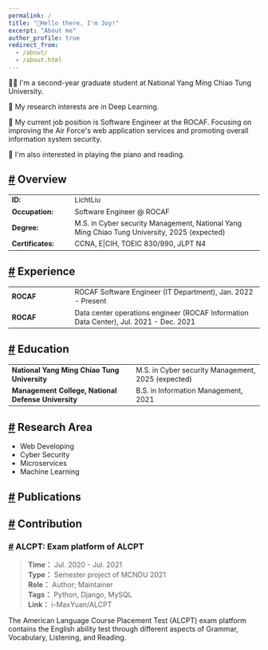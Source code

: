 ```yaml
---
permalink: /
title: "👋Hello there, I'm Joy!"
excerpt: "About me"
author_profile: true
redirect_from:
  - /about/
  - /about.html
---
```


👩‍💻 I'm a second-year graduate student at National Yang Ming Chiao Tung University.

🔬 My research interests are in Deep Learning.

💼 My current job position is Software Engineer at the ROCAF. Focusing on improving the Air Force's web application services and promoting overall information system security.

📍 I'm also interested in playing the piano and reading.


<h2 id="overview"><a class="markdownIt-Anchor" href="#overview">#</a> Overview</h2>

<table style="font-size: 100%; border: none;">
  <tr>
    <td style="border: 0; line-height: 18px; width: 25%"> <b>ID: </b> </td>
    <td style="border: 0; line-height: 18px"> LichtLiu </td>
  </tr>
  <tr>
    <td style="border: 0; line-height: 18px; width: 25%"> <b>Occupation: </b> </td>
    <td style="border: 0; line-height: 18px"> Software Engineer @ ROCAF </td>
  </tr>
  <tr>
    <td style="border: 0; line-height: 18px; width: 25%"> <b>Degree: </b> </td>
    <td style="border: 0; line-height: 18px"> M.S. in Cyber security Management, National Yang Ming Chiao Tung University, 2025 (expected)  </td>
  </tr>
  <tr>
    <td style="border: 0; line-height: 18px; width: 25%"> <b>Certificates: </b> </td>
    <td style="border: 0; line-height: 18px"> CCNA, E|CIH, TOEIC 830/990, JLPT N4 </td>
  </tr>
</table>

<h2 id="experience"><a class="markdownIt-Anchor" href="#experience">#</a> Experience</h2>

<table style="font-size: 100%; border: none;">
  <tr>
    <td style="border: 0; line-height: 18px; width: 25%"> <b>ROCAF</b> </td>
    <td style="border: 0; line-height: 18px"> ROCAF  Software Engineer (IT Department), Jan. 2022 - Present</td>
  </tr>
  <tr>
    <td style="border: 0; line-height: 18px; width: 25%"> <b>ROCAF</b> </td>
    <td style="border: 0; line-height: 18px"> Data center operations engineer (ROCAF Information Data Center), Jul. 2021 - Dec. 2021</td>
  </tr>
</table>


<h2 id="education"><a class="markdownIt-Anchor" href="#education">#</a> Education</h2>
<table style="font-size: 100%; border: none;">
  <tr>
    <td style="border: 0; line-height: 18px"> <b>National Yang Ming Chiao Tung University</b> </td>
    <td style="border: 0; line-height: 18px"> M.S. in Cyber security Management, 2025 (expected) </td>
  </tr>
  <tr>
    <td style="border: 0; line-height: 18px"> <b>Management College, National Defense University</b> </td>
    <td style="border: 0; line-height: 18px"> B.S. in Information Management, 2021 </td>
  </tr>
</table>


<h2 id="research-area"><a class="markdownIt-Anchor" href="#research-area">#</a> Research Area</h2>
<ul>
    <li>Web Developing</li>
    <li>Cyber Security</li>
    <li>Microservices</li>
    <li>Machine Learning</li>
</ul>


<h2 id="publications"><a class="markdownIt-Anchor" href="#publications">#</a> Publications</h2>

<h2 id="contribution"><a class="markdownIt-Anchor" href="#contribution">#</a> Contribution</h2>

<h3 id="alcpt">
<a class="markdownIt-Anchor" href="#alcpt">#</a> ALCPT: Exam platform of ALCPT</h3>
<blockquote>
    <p><strong>Time：</strong> Jul. 2020 - Jul. 2021  <br>
    <strong>Type：</strong> Semester project of MCNDU 2021  <br>
    <strong>Role：</strong> Author; Maintainer<br>
    <strong>Tags：</strong> Python, Django, MySQL<br>
    <strong>Link：</strong>
    <span class="exturl" data-url="https://github.com/i-MaxYuan/ALCPT">i-MaxYuan/ALCPT</span></p>
</blockquote>
<p>The American Language Course Placement Test (ALCPT) exam platform contains the English ability test through different aspects of Grammar, Vocabulary, Listening, and Reading.</p>
<ul>
</ul>
